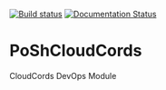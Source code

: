 [![Build status](https://ci.appveyor.com/api/projects/status/32r7s2skrgm9ubva/branch/master?svg=true)](https://ci.appveyor.com/project/BretRobinson/poshcloudcords/branch/master)
[![Documentation Status](https://readthedocs.org/projects/poshcloudcords/badge/?version=latest)](https://poshcloudcords.readthedocs.io/en/latest/?badge=latest)

# PoShCloudCords
CloudCords DevOps Module
